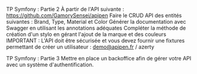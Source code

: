 TP Symfony : Partie 2
À partir de l'API suivante : https://github.com/GamorySensei/apipen
Faire le CRUD API des entités suivantes : Brand, Type, Material et Color
Générer la documentation avec Swagger en utilisant les annotations adéquates
Compléter la méthode de création d'un stylo en gérant l'ajout de la marque et des couleurs
IMPORTANT :
L'API doit être sécurisée et vous devez fournir une fixtures permettant de créer un utilisateur : demo@apipen.fr / azerty

TP Symfony : Partie 3
Mettre en place un backoffice afin de gérer votre API avec un système d'authentification.
